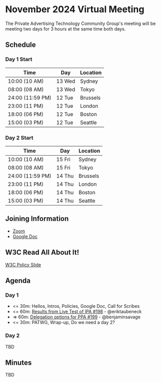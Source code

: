 # November 2024 Virtual Meeting

The Private Advertising Technology Community Group's meeting will be meeting two days for 3 hours at the same time both days.

## Schedule

### Day 1 Start

| Time             | Day    | Location      |
| ---------------- | ------ | ------------- |
| 10:00 (10 AM)    | 13 Wed | Sydney        |
| 08:00 (08 AM)    | 13 Wed | Tokyo         |
| 24:00 (11:59 PM) | 12 Tue | Brussels      |
| 23:00 (11 PM)    | 12 Tue | London        |
| 18:00 (06 PM)    | 12 Tue | Boston        |
| 15:00 (03 PM)    | 12 Tue | Seattle       |

### Day 2 Start

| Time             | Day    | Location      |
| ---------------- | ------ | ------------- |
| 10:00 (10 AM)    | 15 Fri | Sydney        |
| 08:00 (08 AM)    | 15 Fri | Tokyo         |
| 24:00 (11:59 PM) | 14 Thu | Brussels      |
| 23:00 (11 PM)    | 14 Thu | London        |
| 18:00 (06 PM)    | 14 Thu | Boston        |
| 15:00 (03 PM)    | 14 Thu | Seattle       |

## Joining Information

- [Zoom](https://w3c.zoom.us/j/82659868398?pwd=R2wyMlVzVGcwcmZJb1BpZmdDc2crUT09) 
- [Google Doc](https://docs.google.com/document/d/1p5KLIpENNs16ic2KTvB77KArpfc327zNeb7yL6Q2Cuo/edit?tab=t.0)

## W3C Read All About It!

[W3C Policy Slide](https://github.com/patcg/meetings/blob/main/W3C%20Read%20All%20About%20It!.pdf)

## Agenda

### Day 1

- <= 30m: Hellos, Intros, Policies, Google Doc, Call for Scribes
- <= 60m: [Results from Live Test of IPA #198](https://github.com/patcg/meetings/issues/198) - @eriktaubeneck
- => 60m: [Delegation options for PPA #199](https://github.com/patcg/meetings/issues/199) - @benjaminsavage
- <= 30m: PATWG, Wrap-up, Do we need a day 2? 

### Day 2

TBD

## Minutes

TBD
